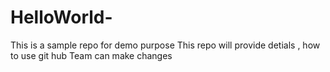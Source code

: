 # HelloWorld-
This is a sample repo for demo purpose 
This repo will provide detials , how to use git hub
Team can make changes 
